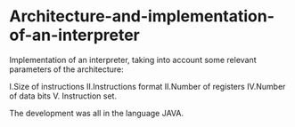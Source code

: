 # Architecture-and-implementation-of-an-interpreter
Implementation of an interpreter, taking into account some relevant parameters of the architecture:


I.Size of instructions
II.Instructions format
II.Number of registers
IV.Number of data bits
V. Instruction set.

The development was all in the language JAVA.
